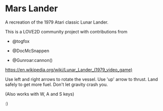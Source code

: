# Mars Lander

A recreation of the 1979 Atari classic Lunar Lander.

This is a LOVE2D community project with contributions from 

* @togfox

* @DocMcSnappen

* @Gunroar:cannon()

https://en.wikipedia.org/wiki/Lunar_Lander_(1979_video_game)

Use left and right arrows to rotate the vessel. Use 'up' arrow to thrust. Land safely to get more fuel. Don't let gravity crash you.

(Also works with W, A and S keys)

  :)
